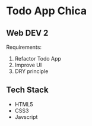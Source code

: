 # Todo App Chica

## Web DEV 2 
Requirements:

1. Refactor Todo App
2. Improve UI
3. DRY principle


## Tech Stack
- HTML5
- CSS3
- Javscript